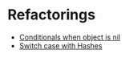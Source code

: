 # Refactorings

* [Conditionals when object is nil](refactorings/conditionals_when_object_is_nil.md)
* [Switch case with Hashes](refactorings/case_with_hashes.md)
